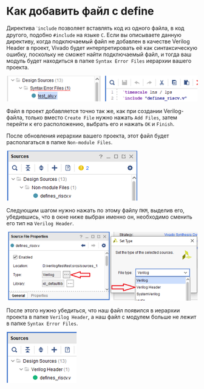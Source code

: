 # Как добавить файл с define

 Директива `ˋinclude` позволяет вставлять код из одного файла, в код другого, подобно `#include` на языке `C`. Если вы описываете данную директиву, когда подключаемый файл не добавлен в качестве Verilog Header в проект, Vivado будет интерпретировать её как синтаксическую ошибку, поскольку не сможет найти подключаемый файл, и тогда ваш модуль будет находиться в папке `Syntax Error Files` иерархии вашего проекта.

![../.pic/Vivado%20Basics/Verilog%20Header/Verilog_Header1.png](../.pic/Vivado%20Basics/Verilog%20Header/Verilog_Header1.png)

Файл в проект добавляется точно так же, как при создании Verilog-файла, только вместо `Create File` нужно нажать `Add Files`, затем перейти к его расположению, выбрать его и нажать `OK` и `Finish`.

После обновления иерархии вашего проекта, этот файл будет располагаться в папке `Non-module Files`.

![../.pic/Vivado%20Basics/Verilog%20Header/Verilog_Header2.png](../.pic/Vivado%20Basics/Verilog%20Header/Verilog_Header2.png)

Следующим шагом нужно нажать по этому файлу `ПКМ`, выделив его, убедившись, что в окне ниже выбран именно он, необходимо сменить его тип на `Verilog Header`.

![../.pic/Vivado%20Basics/Verilog%20Header/Verilog_Header3.png](../.pic/Vivado%20Basics/Verilog%20Header/Verilog_Header3.png)

После этого нужно убедиться, что наш файл появился в иерархии проекта в папке `Verilog Header`, а наш файл с модулем больше не лежит в папке `Syntax Error Files`.

![../.pic/Vivado%20Basics/Verilog%20Header/Verilog_Header4.png](../.pic/Vivado%20Basics/Verilog%20Header/Verilog_Header4.png)
